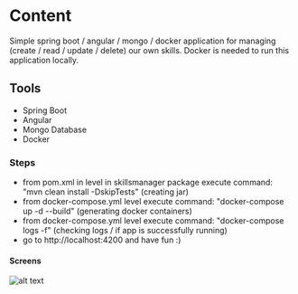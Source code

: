 # Content
Simple spring boot / angular / mongo / docker application for managing (create / read / update / delete) our own skills.
Docker is needed to run this application locally.

## Tools
- Spring Boot
- Angular
- Mongo Database
- Docker

### Steps
- from pom.xml in level in skillsmanager package execute command: "mvn clean install -DskipTests" (creating jar)
- from docker-compose.yml level execute command: "docker-compose up -d --build" (generating docker containers)
- from docker-compose.yml level execute command: "docker-compose logs -f" (checking logs / if app is successfully running)
- go to http://localhost:4200 and have fun :)

#### Screens
![alt text](https://cdn.imageupload.workers.dev/8FMKwyIm_skills.jpg)
